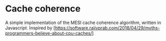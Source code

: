 # Cache coherence

A simple implementation of the MESI cache coherence algorithm, written in Javascript. Inspired by [https://software.rajivprab.com/2018/04/29/myths-programmers-believe-about-cpu-caches/]

